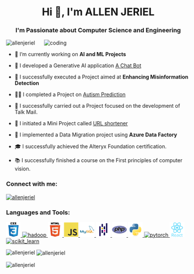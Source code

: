<h1 align="center">Hi 👋, I'm ALLEN JERIEL</h1>
<h3 align="center">I'm Passionate about Computer Science and Engineering</h3>

<img align="right" alt="coding" width="400" src="https://user-images.githubusercontent.com/55389276/140866485-8fb1c876-9a8f-4d6a-98dc-08c4981eaf70.gif">

<p align="left"> <img src="https://komarev.com/ghpvc/?username=allenjeriel&label=Profile%20views&color=0e75b6&style=flat" alt="allenjeriel" /> </p>

- 🔭 I’m currently working on **AI and ML Projects**

- 🤖 I developed a Generative AI application [A Chat Bot](https://allenjeriel.ccbp.tech/)

- 📝 I successfully executed a Project aimed at **Enhancing Misinformation Detection**

- 👨‍💻 I completed a Project on [Autism Prediction](https://github.com/AllenJeriel/Autism-Prediction)

- 📧 I successfully carried out a Project focused on the development of Talk Mail.

- 🚀 I initiated a Mini Project called [URL shortener](https://github.com/AllenJeriel/URL-Shortener)

- 🔧 I implemented a Data Migration project using **Azure Data Factory**

- 🎓 I successfully achieved the Alteryx Foundation certification.

- 📚 I successfully finished a course on the First principles of computer vision.

<h3 align="left">Connect with me:</h3>
<p align="left">
<a href="https://linkedin.com/in/allenjeriel" target="blank"><img align="center" src="https://raw.githubusercontent.com/rahuldkjain/github-profile-readme-generator/master/src/images/icons/Social/linked-in-alt.svg" alt="allenjeriel" height="30" width="40" /></a>
</p>

<h3 align="left">Languages and Tools:</h3>
<p align="left"> <a href="https://www.w3schools.com/css/" target="_blank" rel="noreferrer"> <img src="https://raw.githubusercontent.com/devicons/devicon/master/icons/css3/css3-original-wordmark.svg" alt="css3" width="40" height="40"/> </a> <a href="https://hadoop.apache.org/" target="_blank" rel="noreferrer"> <img src="https://www.vectorlogo.zone/logos/apache_hadoop/apache_hadoop-icon.svg" alt="hadoop" width="40" height="40"/> </a> <a href="https://www.w3.org/html/" target="_blank" rel="noreferrer"> <img src="https://raw.githubusercontent.com/devicons/devicon/master/icons/html5/html5-original-wordmark.svg" alt="html5" width="40" height="40"/> </a> <a href="https://developer.mozilla.org/en-US/docs/Web/JavaScript" target="_blank" rel="noreferrer"> <img src="https://raw.githubusercontent.com/devicons/devicon/master/icons/javascript/javascript-original.svg" alt="javascript" width="40" height="40"/> </a> <a href="https://www.mysql.com/" target="_blank" rel="noreferrer"> <img src="https://raw.githubusercontent.com/devicons/devicon/master/icons/mysql/mysql-original-wordmark.svg" alt="mysql" width="40" height="40"/> </a> <a href="https://pandas.pydata.org/" target="_blank" rel="noreferrer"> <img src="https://raw.githubusercontent.com/devicons/devicon/2ae2a900d2f041da66e950e4d48052658d850630/icons/pandas/pandas-original.svg" alt="pandas" width="40" height="40"/> </a> <a href="https://www.php.net" target="_blank" rel="noreferrer"> <img src="https://raw.githubusercontent.com/devicons/devicon/master/icons/php/php-original.svg" alt="php" width="40" height="40"/> </a> <a href="https://www.python.org" target="_blank" rel="noreferrer"> <img src="https://raw.githubusercontent.com/devicons/devicon/master/icons/python/python-original.svg" alt="python" width="40" height="40"/> </a> <a href="https://pytorch.org/" target="_blank" rel="noreferrer"> <img src="https://www.vectorlogo.zone/logos/pytorch/pytorch-icon.svg" alt="pytorch" width="40" height="40"/> </a> <a href="https://reactjs.org/" target="_blank" rel="noreferrer"> <img src="https://raw.githubusercontent.com/devicons/devicon/master/icons/react/react-original-wordmark.svg" alt="react" width="40" height="40"/> </a> <a href="https://scikit-learn.org/" target="_blank" rel="noreferrer"> <img src="https://upload.wikimedia.org/wikipedia/commons/0/05/Scikit_learn_logo_small.svg" alt="scikit_learn" width="40" height="40"/> </a> </p>

<p><img align="left" src="https://github-readme-stats.vercel.app/api/top-langs?username=allenjeriel&show_icons=true&locale=en&layout=compact" alt="allenjeriel" /></p>

<p>&nbsp;<img align="center" src="https://github-readme-stats.vercel.app/api?username=allenjeriel&show_icons=true&locale=en" alt="allenjeriel" /></p>

<p><img align="center" src="https://github-readme-streak-stats.herokuapp.com/?user=allenjeriel&" alt="allenjeriel" /></p>

